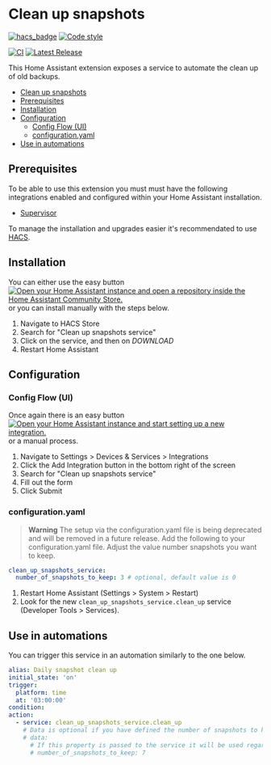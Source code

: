 # Clean up snapshots

[![hacs_badge](https://img.shields.io/badge/HACS-Default-41BDF5.svg?style=for-the-badge)][hacs_default_components]
[![Code style](https://img.shields.io/badge/code%20style-black-000000.svg?style=for-the-badge)](https://github.com/psf/black)

[![CI](https://img.shields.io/github/actions/workflow/status/tmonck/clean_up_snapshots/ci.yml?style=for-the-badge)](https://github.com/tmonck/clean_up_snapshots/actions/workflows/ci.yml)
[![Latest Release](https://img.shields.io/github/v/release/tmonck/clean_up_snapshots?color=41BDF5&style=for-the-badge)](https://github.com/tmonck/clean_up_snapshots/releases)

This Home Assistant extension exposes a service to automate the clean up of old backups.

<!-- markdown-toc start - Don't edit this section. Run M-x markdown-toc-refresh-toc -->

- [Clean up snapshots](#clean-up-snapshots)
- [Prerequisites](#prerequisites)
- [Installation](#installation)
- [Configuration](#configuration)
  - [Config Flow (UI)](#config-flow-ui)
  - [configuration.yaml](#configurationyaml)
- [Use in automations](#use-in-automations)

<!-- markdown-toc end -->

## Prerequisites

To be able to use this extension you must must have the following integrations enabled and configured within your Home Assistant installation.

- [Supervisor][supervisor]

To manage the installation and upgrades easier it's recommendated to use [HACS][hacs].

## Installation

You can either use the easy button [![Open your Home Assistant instance and open a repository inside the Home Assistant Community Store.](https://my.home-assistant.io/badges/hacs_repository.svg)](https://my.home-assistant.io/redirect/hacs_repository/?owner=tmonck&repository=clean_up_snapshots&category=integration)
or you can install manually with the steps below.

1. Navigate to HACS Store
2. Search for "Clean up snapshots service"
3. Click on the service, and then on _DOWNLOAD_
4. Restart Home Assistant

## Configuration

### Config Flow (UI)

Once again there is an easy button [![Open your Home Assistant instance and start setting up a new integration.](https://my.home-assistant.io/badges/config_flow_start.svg)](https://my.home-assistant.io/redirect/config_flow_start/?domain=clean_up_snapshots_service) or a manual process.

1. Navigate to Settings > Devices & Services > Integrations
2. Click the Add Integration button in the bottom right of the screen
3. Search for "Clean up snapshots service"
4. Fill out the form
5. Click Submit

### configuration.yaml

> **Warning**
> The setup via the configuration.yaml file is being deprecated and will be removed in a future release.
Add the following to your configuration.yaml file. Adjust the value number snapshots you want to keep.

```yaml
clean_up_snapshots_service:
  number_of_snapshots_to_keep: 3 # optional, default value is 0
```

1. Restart Home Assistant (Settings > System > Restart)
2. Look for the new `clean_up_snapshots_service.clean_up` service (Developer Tools > Services).

## Use in automations

You can trigger this service in an automation similarly to the one below.

```yaml
alias: Daily snapshot clean up
initial_state: 'on'
trigger:
  platform: time
  at: '03:00:00'
condition:
action:
  - service: clean_up_snapshots_service.clean_up
    # Data is optional if you have defined the number of snapshots to keep in the configuration.yaml.
    # data:
      # If this property is passed to the service it will be used regardless of what you have in the configuration.yaml
      # number_of_snapshots_to_keep: 7
```

[supervisor]: https://www.home-assistant.io/integrations/hassio
[hacs]: https://hacs.xyz/
[hacs_default_components]: https://github.com/custom-components/hacs
